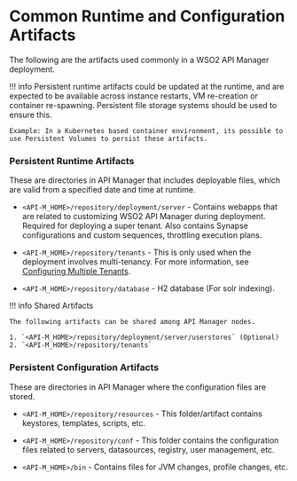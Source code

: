 # Common Runtime and Configuration Artifacts

The following are the artifacts used commonly in a WSO2 API Manager deployment.

!!! info
        Persistent runtime artifacts could be updated at the runtime, and are expected to be available across instance restarts, VM re-creation or container re-spawning. Persistent file storage systems should be used to ensure this.

    Example: In a Kubernetes based container environment, its possible to use Persistent Volumes to persist these artifacts.

### Persistent Runtime Artifacts

These are directories in API Manager that includes deployable files, which are valid from a specified date and time at runtime.

-   `<API-M_HOME>/repository/deployment/server` -  Contains webapps that are related to customizing WSO2 API Manager during deployment. Required for deploying a super tenant. Also contains Synapse configurations and custom sequences, throttling execution plans.

-   `<API-M_HOME>/repository/tenants` - This is only used when the deployment involves multi-tenancy. For more information, see [Configuring Multiple Tenants]({{base_path}}/administer/multitenancy/introduction-to-multitenancy).

-   `<API-M_HOME>/repository/database` - H2 database (For solr indexing).

!!! info
    Shared Artifacts

    The following artifacts can be shared among API Manager nodes.

    1. `<API-M_HOME>/repository/deployment/server/userstores` (Optional)
    2. `<API-M_HOME>/repository/tenants`


### Persistent Configuration Artifacts

These are directories in API Manager where the configuration files are stored.

-   `<API-M_HOME>/repository/resources` - This folder/artifact contains keystores, templates, scripts, etc.

-   `<API-M_HOME>/repository/conf` - This folder contains the configuration files related to servers, datasources, registry, user management, etc.

-   `<API-M_HOME>/bin` - Contains files for JVM changes, profile changes, etc.
